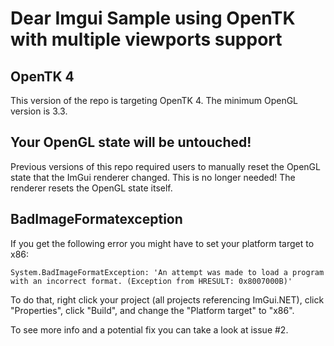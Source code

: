 # Dear Imgui Sample using OpenTK with multiple viewports support

## OpenTK 4

This version of the repo is targeting OpenTK 4. 
The minimum OpenGL version is 3.3.

## Your OpenGL state will be untouched!

Previous versions of this repo required users to manually reset the OpenGL state that the ImGui renderer changed. 
This is no longer needed!
The renderer resets the OpenGL state itself.



## BadImageFormatexception

If you get the following error you might have to set your platform target to x86:

```
System.BadImageFormatException: 'An attempt was made to load a program with an incorrect format. (Exception from HRESULT: 0x8007000B)'
```

To do that, right click your project (all projects referencing ImGui.NET), click "Properties", click "Build", and change the "Platform target" to "x86".

To see more info and a potential fix you can take a look at issue #2.

